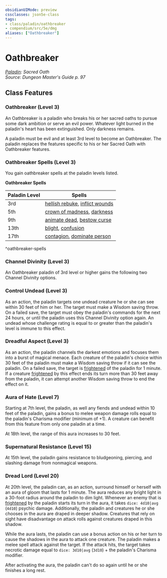 ```yaml
---
obsidianUIMode: preview
cssclasses: json5e-class
tags:
- class/paladin/oathbreaker
- compendium/src/5e/dmg
aliases: ["Oathbreaker"]
---
```

# Oathbreaker
*[Paladin](paladin.md): Sacred Oath*  
*Source: Dungeon Master's Guide p. 97*  


## Class Features

### Oathbreaker (Level 3)

An Oathbreaker is a paladin who breaks his or her sacred oaths to pursue some dark ambition or serve an evil power. Whatever light burned in the paladin's heart has been extinguished. Only darkness remains.

A paladin must be evil and at least 3rd level to become an Oathbreaker. The paladin replaces the features specific to his or her Sacred Oath with Oathbreaker features.

### Oathbreaker Spells (Level 3)

You gain oathbreaker spells at the paladin levels listed.

**Oathbreaker Spells**

| Paladin Level | Spells |
|---------------|--------|
| 3rd | [hellish rebuke](4-Resources/Compendium/spells/hellish-rebuke.md), [inflict wounds](4-Resources/Compendium/spells/inflict-wounds.md) |
| 5th | [crown of madness](4-Resources/Compendium/spells/crown-of-madness.md), [darkness](4-Resources/Compendium/spells/darkness.md) |
| 9th | [animate dead](4-Resources/Compendium/spells/animate-dead.md), [bestow curse](4-Resources/Compendium/spells/bestow-curse.md) |
| 13th | [blight](4-Resources/Compendium/spells/blight.md), [confusion](4-Resources/Compendium/spells/confusion.md) |
| 17th | [contagion](4-Resources/Compendium/spells/contagion.md), [dominate person](4-Resources/Compendium/spells/dominate-person.md) |
^oathbreaker-spells

### Channel Divinity (Level 3)

An Oathbreaker paladin of 3rd level or higher gains the following two Channel Divinity options.

### Control Undead (Level 3)

As an action, the paladin targets one undead creature he or she can see within 30 feet of him or her. The target must make a Wisdom saving throw. On a failed save, the target must obey the paladin's commands for the next 24 hours, or until the paladin uses this Channel Divinity option again. An undead whose challenge rating is equal to or greater than the paladin's level is immune to this effect.

### Dreadful Aspect (Level 3)

As an action, the paladin channels the darkest emotions and focuses them into a burst of magical menace. Each creature of the paladin's choice within 30 feet of the paladin must make a Wisdom saving throw if it can see the paladin. On a failed save, the target is [frightened](4-Resources/Compendium/rules/conditions.md#frightened) of the paladin for 1 minute. If a creature [frightened](4-Resources/Compendium/rules/conditions.md#frightened) by this effect ends its turn more than 30 feet away from the paladin, it can attempt another Wisdom saving throw to end the effect on it.

### Aura of Hate (Level 7)

Starting at 7th level, the paladin, as well any fiends and undead within 10 feet of the paladin, gains a bonus to melee weapon damage rolls equal to the paladin's Charisma modifier (minimum of +1). A creature can benefit from this feature from only one paladin at a time.

At 18th level, the range of this aura increases to 30 feet.

### Supernatural Resistance (Level 15)

At 15th level, the paladin gains resistance to bludgeoning, piercing, and slashing damage from nonmagical weapons.

### Dread Lord (Level 20)

At 20th level, the paladin can, as an action, surround himself or herself with an aura of gloom that lasts for 1 minute. The aura reduces any bright light in a 30-foot radius around the paladin to dim light. Whenever an enemy that is [frightened](4-Resources/Compendium/rules/conditions.md#frightened) by the paladin starts its turn in the aura, it takes `dice: 4d10|avg` (`4d10`) psychic damage. Additionally, the paladin and creatures he or she chooses in the aura are draped in deeper shadow. Creatures that rely on sight have disadvantage on attack rolls against creatures draped in this shadow.

While the aura lasts, the paladin can use a bonus action on his or her turn to cause the shadows in the aura to attack one creature. The paladin makes a melee spell attack against the target. If the attack hits, the target takes necrotic damage equal to `dice: 3d10|avg` (`3d10`) + the paladin's Charisma modifier.

After activating the aura, the paladin can't do so again until he or she finishes a long rest.